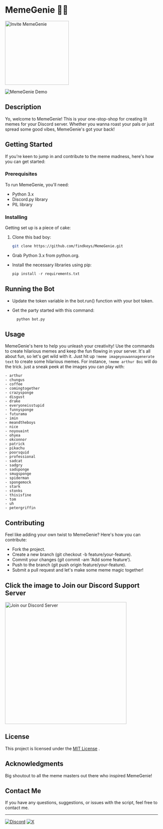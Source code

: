 # MemeGenie 🧞‍♂️
<a href="https://discord.com/oauth2/authorize?client_id=1210928982518661200&permissions=51539666944&scope=bot">
  <img src="https://hypixel.net/attachments/invitenow-png.1612713/" alt="Invite MemeGenie" width="210">
</a>
</br>

![MemeGenie Demo](https://github.com/findkeys/MemeGenie/blob/main/working/Screen%20Recording%202024-02-24%20at%207.39.54%E2%80%AFPM.gif)

## Description

Yo, welcome to MemeGenie! This is your one-stop-shop for creating lit memes for your Discord server. Whether you wanna roast your pals or just spread some good vibes, MemeGenie's got your back!

## Getting Started

If you're keen to jump in and contribute to the meme madness, here's how you can get started:

### Prerequisites

To run MemeGenie, you'll need:

- Python 3.x
- Discord.py library
- PIL library

### Installing

Getting set up is a piece of cake:

1. Clone this bad boy:

   ```sh
   git clone https://github.com/findkeys/MemeGenie.git

- Grab Python 3.x from python.org.

- Install the necessary libraries using pip:

  ```python
  pip install -r requirements.txt

## Running the Bot

- Update the token variable in the bot.run() function with your bot token.

- Get the party started with this command:
  ```python
    python bot.py
## Usage
MemeGenie's here to help you unleash your creativity! Use the commands to create hilarious memes and keep the fun flowing in your server.
It's all about fun, so let's get wild with it. Just hit up `!meme imageyouwannagenerate text` to create some hilarious memes. For instance, `!meme arthur Boi` will do the trick. just a sneak peek at the images you can play with:
```
- arthur
- chungus
- coffee
- comingtogether
- crazysponge
- disgust
- drake
- everyoneisstupid
- funnysponge
- futurama
- imin
- meandtheboys
- nice
- noyouaint
- ohyea
- okconnor
- patrick
- pikachu
- poorsquid
- professional
- sadcat
- sadgry
- sadsponge
- smugsponge
- spiderman
- spongemock
- stark
- stonks
- thisisfine
- tom
- uh
- petergriffin
```
## Contributing

Feel like adding your own twist to MemeGenie? Here's how you can contribute:

- Fork the project.
- Create a new branch (git checkout -b feature/your-feature).
- Commit your changes (git commit -am 'Add some feature').
- Push to the branch (git push origin feature/your-feature).
- Submit a pull request and let's make some meme magic together!
  
## Click the image to Join our Discord Support Server


<a href="https://discord.gg/JUkmJqFb3k">
  <img src="https://i0.wp.com/nikke.gg/wp-content/uploads/join-us-discord.png?fit=728%2C200&ssl=1" alt="Join our Discord Server" width="400">
</a>


## License

This project is licensed under the [MIT License](https://github.com/findkeys/MemeGenie/blob/main/LICENSE) .

## Acknowledgments

Big shoutout to all the meme masters out there who inspired MemeGenie!

## Contact Me

If you have any questions, suggestions, or issues with the script, feel free to contact me.

---
[![Discord](https://img.shields.io/badge/Discord-%235865F2.svg?style=for-the-badge&logo=discord&logoColor=white)](https://discord.com/users/840848369484169266)
[![X](https://img.shields.io/badge/X-%23000000.svg?style=for-the-badge&logo=X&logoColor=white)](https://twitter.com/f1ndkeys)

